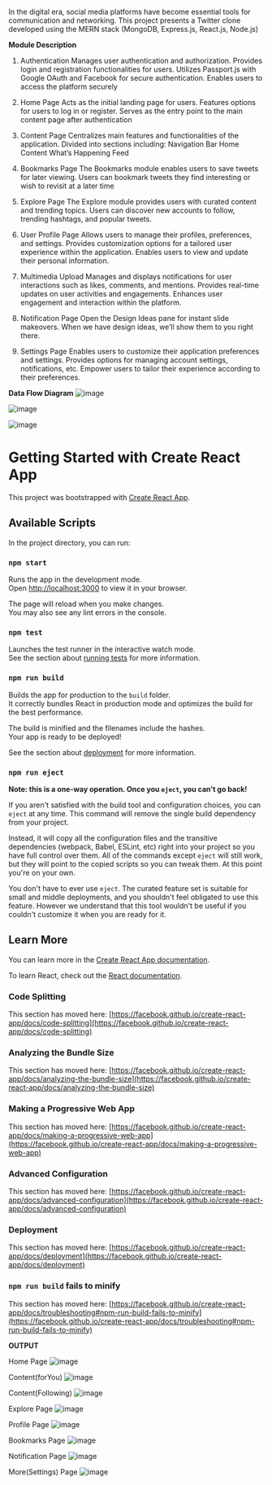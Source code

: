 In the digital era, social media platforms have become essential tools for communication and networking. This project presents a Twitter clone developed using the MERN stack (MongoDB, Express.js, React.js, Node.js)


**Module Description**

1. Authentication
Manages user authentication and authorization.
Provides login and registration functionalities for users.
Utilizes Passport.js with Google OAuth and Facebook for secure authentication.
Enables users to access the platform securely


2. Home Page
Acts as the initial landing page for users.
Features options for users to log in or register.
Serves as the entry point to the main content page after authentication

3. Content Page
Centralizes main features and functionalities of the application.
Divided into sections including:
Navigation Bar
Home Content
What’s Happening Feed

4. Bookmarks Page
The Bookmarks module enables users to save tweets for later viewing.
Users can bookmark tweets they find interesting or wish to revisit at a later time

5. Explore Page
The Explore module provides users with curated content and trending topics.
Users can discover new accounts to follow, trending hashtags, and popular tweets.

6. User Profile Page
Allows users to manage their profiles, preferences, and settings.
Provides customization options for a tailored user experience within the application.
Enables users to view and update their personal information.

7. Multimedia Upload
Manages and displays notifications for user interactions such as likes, comments, and mentions.
Provides real-time updates on user activities and engagements.
Enhances user engagement and interaction within the platform.

8. Notification Page
Open the Design Ideas pane for instant slide makeovers. 
When we have design ideas, we’ll show them to you right there. 

9. Settings Page
Enables users to customize their application preferences and settings.
Provides options for managing account settings, notifications, etc.
Empower users to tailor their experience according to their preferences.

**Data Flow Diagram**
 ![image](https://github.com/Bharath-Sethuraman/Twitter-clone/assets/135990314/b5f3c784-1f06-4efa-a489-e98325589670)




 ![image](https://github.com/Bharath-Sethuraman/Twitter-clone/assets/135990314/d640b4b6-f4be-4862-b8c6-7fbb964de8eb)




 ![image](https://github.com/Bharath-Sethuraman/Twitter-clone/assets/135990314/427b4a32-9760-4dad-b6ab-3e28ac11c3f8)


# Getting Started with Create React App

This project was bootstrapped with [Create React App](https://github.com/facebook/create-react-app).

## Available Scripts

In the project directory, you can run:

### `npm start`

Runs the app in the development mode.\
Open [http://localhost:3000](http://localhost:3000) to view it in your browser.

The page will reload when you make changes.\
You may also see any lint errors in the console.

### `npm test`

Launches the test runner in the interactive watch mode.\
See the section about [running tests](https://facebook.github.io/create-react-app/docs/running-tests) for more information.

### `npm run build`

Builds the app for production to the `build` folder.\
It correctly bundles React in production mode and optimizes the build for the best performance.

The build is minified and the filenames include the hashes.\
Your app is ready to be deployed!

See the section about [deployment](https://facebook.github.io/create-react-app/docs/deployment) for more information.

### `npm run eject`

**Note: this is a one-way operation. Once you `eject`, you can't go back!**

If you aren't satisfied with the build tool and configuration choices, you can `eject` at any time. This command will remove the single build dependency from your project.

Instead, it will copy all the configuration files and the transitive dependencies (webpack, Babel, ESLint, etc) right into your project so you have full control over them. All of the commands except `eject` will still work, but they will point to the copied scripts so you can tweak them. At this point you're on your own.

You don't have to ever use `eject`. The curated feature set is suitable for small and middle deployments, and you shouldn't feel obligated to use this feature. However we understand that this tool wouldn't be useful if you couldn't customize it when you are ready for it.

## Learn More

You can learn more in the [Create React App documentation](https://facebook.github.io/create-react-app/docs/getting-started).

To learn React, check out the [React documentation](https://reactjs.org/).

### Code Splitting

This section has moved here: [https://facebook.github.io/create-react-app/docs/code-splitting](https://facebook.github.io/create-react-app/docs/code-splitting)

### Analyzing the Bundle Size

This section has moved here: [https://facebook.github.io/create-react-app/docs/analyzing-the-bundle-size](https://facebook.github.io/create-react-app/docs/analyzing-the-bundle-size)

### Making a Progressive Web App

This section has moved here: [https://facebook.github.io/create-react-app/docs/making-a-progressive-web-app](https://facebook.github.io/create-react-app/docs/making-a-progressive-web-app)

### Advanced Configuration

This section has moved here: [https://facebook.github.io/create-react-app/docs/advanced-configuration](https://facebook.github.io/create-react-app/docs/advanced-configuration)

### Deployment

This section has moved here: [https://facebook.github.io/create-react-app/docs/deployment](https://facebook.github.io/create-react-app/docs/deployment)

### `npm run build` fails to minify

This section has moved here: [https://facebook.github.io/create-react-app/docs/troubleshooting#npm-run-build-fails-to-minify](https://facebook.github.io/create-react-app/docs/troubleshooting#npm-run-build-fails-to-minify)

**OUTPUT**


Home Page
![image](https://github.com/Bharath-Sethuraman/Twitter-clone/assets/135990314/f31809bb-8298-493d-bb18-2cb4a0a727ab)

Content(forYou)
![image](https://github.com/Bharath-Sethuraman/Twitter-clone/assets/135990314/e6d085fd-a0bc-4c15-82a0-2a365b9153a5)

Content(Following)
![image](https://github.com/Bharath-Sethuraman/Twitter-clone/assets/135990314/7f6aa1fa-01e6-4e1d-b453-2bd967fadb20)

Explore Page
![image](https://github.com/Bharath-Sethuraman/Twitter-clone/assets/135990314/e3950449-8f63-4f48-ba23-9aca53c1cae7)

Profile Page
![image](https://github.com/Bharath-Sethuraman/Twitter-clone/assets/135990314/e8ced4a9-f167-4531-892e-b111f60dcfc2)

Bookmarks Page
![image](https://github.com/Bharath-Sethuraman/Twitter-clone/assets/135990314/9ef9eaa3-f78d-48da-aa43-7a93f9803f94)

Notification Page
![image](https://github.com/Bharath-Sethuraman/Twitter-clone/assets/135990314/40eec295-c38c-4e1f-989a-f9f56caac6cf)

More(Settings) Page
![image](https://github.com/Bharath-Sethuraman/Twitter-clone/assets/135990314/2285e9c0-fbe0-4b7c-afa3-7a55e36ad765)
